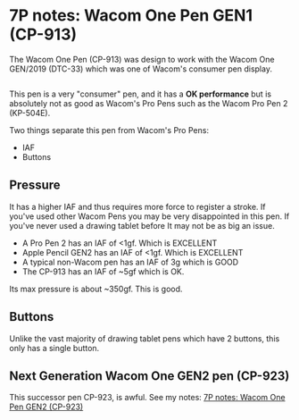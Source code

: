 # 7P notes: Wacom One Pen GEN1 (CP-913)

The Wacom One Pen (CP-913) was design to work with the Wacom One GEN/2019 (DTC-33) which was one of Wacom's consumer pen display.&#x20;



<figure><img src="../../../.gitbook/assets/Screenshot 2023-08-20 204732.jpg" alt=""><figcaption></figcaption></figure>

This pen is a very "consumer" pen, and it has a **OK performance** but is absolutely not as good as Wacom's Pro Pens such as the Wacom Pro Pen 2 (KP-504E).&#x20;

Two things separate this pen from Wacom's Pro Pens:

* IAF
* Buttons

## Pressure&#x20;

It has a higher IAF and thus requires more force to register a stroke. If you've used other Wacom Pens you may be very disappointed in this pen. If you've never used a drawing tablet before It may not be as big an issue.

* A Pro Pen 2 has an IAF of <1gf. Which is EXCELLENT
* Apple Pencil GEN2 has an IAF of <1gf. Which is EXCELLENT
* A typical non-Wacom pen has an IAF of 3g which is GOOD
* The CP-913 has an IAF of \~5gf which is OK.

Its max pressure is about \~350gf. This is good.

## Buttons

&#x20;Unlike the vast majority of drawing tablet pens which have 2 buttons, this only has a single button.



## Next Generation Wacom One GEN2 pen (CP-923)

This successor pen CP-923, is awful. See my notes: [7P notes: Wacom One Pen GEN2 (CP-923)](7p-notes-wacom-cp-923.md)&#x20;
